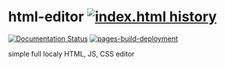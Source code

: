 # html-editor [![index.html history](https://img.shields.io/badge/History-index.html-lightgrey?logo=github)](https://github.com/hexo-team/html-editor/blame/main/public/index.html)

[![Documentation Status](https://readthedocs.org/projects/hexo-html/badge/?version=main)](https://hexo-html.readthedocs.io/de/main/?badge=main)
[![pages-build-deployment](https://github.com/hexo-team/html-editor/actions/workflows/pages/pages-build-deployment/badge.svg?branch=main)](https://github.com/hexo-team/html-editor/actions/workflows/pages/pages-build-deployment)

simple full localy HTML, JS, CSS editor
